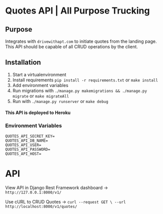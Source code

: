 # Quotes API | All Purpose Trucking 
## Purpose
Integrates with `drivewithapt.com` to initiate quotes from the landing page. This API should be capable of all CRUD
 operations by the client.  

## Installation
1. Start a virtualenvironment 
2. Install requirements `pip install -r requirements.txt` or `make install`
3. Add environment variables
4. Run migrations with `./manage.py makemigrations && ./manage.py migrate` or `make migrateAll`
3. Run with `./manage.py runserver` or `make debug`
#### This API is deployed to Heroku
### Environment Variables
```
QUOTES_API_SECRET_KEY=
QUOTES_API_DB_NAME=
QUOTES_API_USER=
QUOTES_API_PASSWORD=
QUOTES_API_HOST=
```

# API
View API in Django Rest Framework dashboard -> `http://127.0.0.1:8000/v1/`

Use cURL to CRUD Quotes -> ```curl --request GET \
                                   --url http://localhost:8000/v1/quotes/```